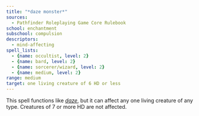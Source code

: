 ```yaml
---
title: "*daze monster*"
sources:
  - Pathfinder Roleplaying Game Core Rulebook
school: enchantment
subschool: compulsion
descriptors:
  - mind-affecting
spell_lists:
  - {name: occultist, level: 2}
  - {name: bard, level: 2}
  - {name: sorcerer/wizard, level: 2}
  - {name: medium, level: 2}
range: medium
target: one living creature of 6 HD or less
---
```


This spell functions like [*daze*](/spells/daze/), but it can affect any one living creature of any type. Creatures of 7 or more HD are not affected.

